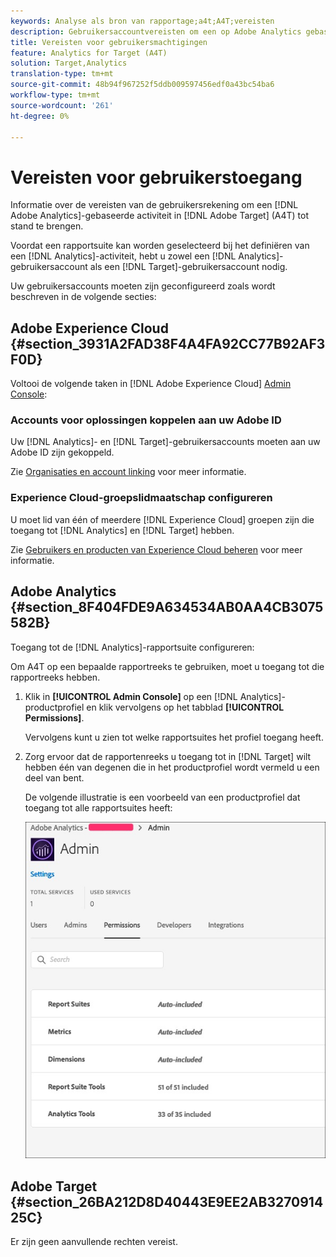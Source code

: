 ```yaml
---
keywords: Analyse als bron van rapportage;a4t;A4T;vereisten
description: Gebruikersaccountvereisten om een op Adobe Analytics gebaseerde activiteit te maken in Adobe Target (A4T).
title: Vereisten voor gebruikersmachtigingen
feature: Analytics for Target (A4T)
solution: Target,Analytics
translation-type: tm+mt
source-git-commit: 48b94f967252f5ddb009597456edf0a43bc54ba6
workflow-type: tm+mt
source-wordcount: '261'
ht-degree: 0%

---
```



# Vereisten voor gebruikerstoegang

Informatie over de vereisten van de gebruikersrekening om een [!DNL Adobe Analytics]-gebaseerde activiteit in [!DNL Adobe Target] (A4T) tot stand te brengen.

Voordat een rapportsuite kan worden geselecteerd bij het definiëren van een [!DNL Analytics]-activiteit, hebt u zowel een [!DNL Analytics]-gebruikersaccount als een [!DNL Target]-gebruikersaccount nodig.

Uw gebruikersaccounts moeten zijn geconfigureerd zoals wordt beschreven in de volgende secties:

## Adobe Experience Cloud {#section_3931A2FAD38F4A4FA92CC77B92AF3F0D}

Voltooi de volgende taken in [!DNL Adobe Experience Cloud] [Admin Console](https://adminconsole.adobe.com):

### Accounts voor oplossingen koppelen aan uw Adobe ID

Uw [!DNL Analytics]- en [!DNL Target]-gebruikersaccounts moeten aan uw Adobe ID zijn gekoppeld.

Zie [Organisaties en account linking](https://docs.adobe.com/help/en/core-services/interface/manage-users-and-products/organizations.html) voor meer informatie.

### Experience Cloud-groepslidmaatschap configureren

U moet lid van één of meerdere [!DNL Experience Cloud] groepen zijn die toegang tot [!DNL Analytics] en [!DNL Target] hebben.

Zie [Gebruikers en producten van Experience Cloud beheren](https://experienceleague.adobe.com/docs/core-services/interface/manage-users-and-products/admin-getting-started.html) voor meer informatie.

## Adobe Analytics {#section_8F404FDE9A634534AB0AA4CB3075582B}

Toegang tot de [!DNL Analytics]-rapportsuite configureren:

Om A4T op een bepaalde rapportreeks te gebruiken, moet u toegang tot die rapportreeks hebben.

1. Klik in **[!UICONTROL Admin Console]** op een [!DNL Analytics]-productprofiel en klik vervolgens op het tabblad **[!UICONTROL Permissions]**.

   Vervolgens kunt u zien tot welke rapportsuites het profiel toegang heeft.

1. Zorg ervoor dat de rapportenreeks u toegang tot in [!DNL Target] wilt hebben één van degenen die in het productprofiel wordt vermeld u een deel van bent.

   De volgende illustratie is een voorbeeld van een productprofiel dat toegang tot alle rapportsuites heeft:

   ![Tabblad Machtiging Admin Console](/help/c-integrating-target-with-mac/a4t/assets/permissions-tab.png)

## Adobe Target {#section_26BA212D8D40443E9EE2AB327091425C}

Er zijn geen aanvullende rechten vereist.
